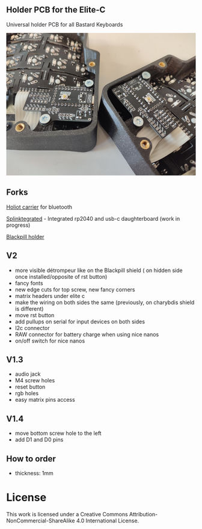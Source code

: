 ## Holder PCB for the Elite-C

Universal holder PCB for all Bastard Keyboards

![holder](pics/2.png)


## Forks

[Holiot carrier](https://github.com/vattern/holiot-carrier) for bluetooth

[Splinktegrated](https://github.com/Bastardkb/Splinktegrated/tree/features/holder2) - Integrated rp2040 and usb-c daughterboard (work in progress)

[Blackpill holder](https://github.com/Bastardkb/adapter-blackpill/)

## V2

- more visible détrompeur like on the Blackpill shield ( on hidden side once installed/opposite of rst button)
- fancy fonts 
- new edge cuts for top screw, new fancy corners
- matrix headers under elite c
- make the wiring on both sides the same (previously, on charybdis shield is different)
- move rst button
- add pullups on serial for input devices on both sides
- I2c connector
- RAW connector for battery charge when using nice nanos
- on/off switch for nice nanos

## V1.3

- audio jack
- M4 screw holes
- reset button
- rgb holes
- easy matrix pins access

## V1.4

- move bottom screw hole to the left
- add D1 and D0 pins

## How to order

- thickness: 1mm

# License 

This work is licensed under a Creative Commons Attribution-NonCommercial-ShareAlike 4.0 International License.
